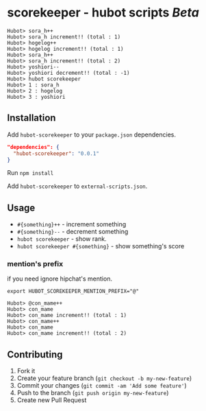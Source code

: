 # scorekeeper  - hubot scripts *Beta*

```
Hubot> sora_h++
Hubot> sora_h increment!! (total : 1)
Hubot> hogelog++
Hubot> hogelog increment!! (total : 1)
Hubot> sora_h++
Hubot> sora_h increment!! (total : 2)
Hubot> yoshiori--
Hubot> yoshiori decrement!! (total : -1)
Hubot> hubot scorekeeper
Hubot> 1 : sora_h
Hubot> 2 : hogelog
Hubot> 3 : yoshiori
```

## Installation

Add `hubot-scorekeeper` to your `package.json` dependencies.

```json
"dependencies": {
  "hubot-scorekeeper": "0.0.1"
}
```

Run `npm install`

Add `hubot-scorekeeper` to `external-scripts.json`.



## Usage

* `#{something}++` - increment something
* `#{something}--` - decrement something
* `hubot scorekeeper` - show rank.
* `hubot scorekeeper #{something}` - show something's score

### mention's prefix

if you need ignore hipchat's mention.

```
export HUBOT_SCOREKEEPER_MENTION_PREFIX="@"
```

```
Hubot> @con_mame++
Hubot> con_mame
Hubot> con_mame increment!! (total : 1)
Hubot> con_mame++
Hubot> con_mame
Hubot> con_mame increment!! (total : 2)
```


## Contributing

1. Fork it
2. Create your feature branch (`git checkout -b my-new-feature`)
3. Commit your changes (`git commit -am 'Add some feature'`)
4. Push to the branch (`git push origin my-new-feature`)
5. Create new Pull Request
